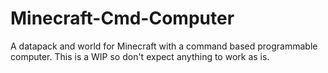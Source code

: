 # Minecraft-Cmd-Computer
A datapack and world for Minecraft with a command based programmable computer. This is a WIP so don't expect anything to work as is.
